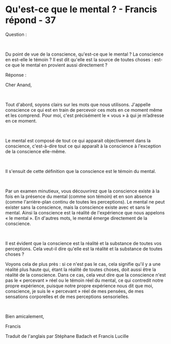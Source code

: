 # Qu'est-ce que le mental ? - Francis répond - 37

 

Question :  

&nbsp;  

Du point de vue de la conscience, qu'est-ce que le mental ? La conscience en est-elle le t&eacute;moin ? Il est dit qu'elle est la source de toutes choses : est-ce que le mental en provient aussi directement ?

  

R&eacute;ponse :  

Cher Anand,  

&nbsp;  

Tout d'abord, soyons clairs sur les mots que nous utilisons. J'appelle conscience ce qui est en train de percevoir ces mots en ce moment m&ecirc;me et les comprend. Pour moi, c'est pr&eacute;cis&eacute;ment le &laquo; vous &raquo; &agrave; qui je m&rsquo;adresse en ce moment.  

&nbsp;  

Le mental est compos&eacute; de tout ce qui apparait objectivement dans la conscience, c'est-&agrave;-dire tout ce qui appara&icirc;t &agrave; la conscience &agrave; l'exception de la conscience elle-m&ecirc;me.  

&nbsp;  

Il s'ensuit de cette d&eacute;finition que la conscience est le t&eacute;moin du mental.  

&nbsp;  

Par un examen minutieux, vous d&eacute;couvrirez que la conscience existe &agrave; la fois en la pr&eacute;sence du mental (comme son t&eacute;moin) et en son absence (comme l'arri&egrave;re-plan continu de toutes les perceptions). Le mental ne peut exister sans la conscience, mais la conscience existe avec et sans le mental. Ainsi la conscience est la r&eacute;alit&eacute; de l'exp&eacute;rience que nous appelons &laquo; le mental &raquo;. En d'autres mots, le mental &eacute;merge directement de la conscience.  

&nbsp;  

Il est &eacute;vident que la conscience est la r&eacute;alit&eacute; et la substance de toutes vos perceptions. Cela veut-il dire qu'elle est la r&eacute;alit&eacute; et la substance de toutes choses ?  

Voyons cela de plus pr&egrave;s : si ce n'est pas le cas, cela signifie qu'il y a une r&eacute;alit&eacute; plus haute qui, &eacute;tant la r&eacute;alit&eacute; de toutes choses, doit aussi &ecirc;tre la r&eacute;alit&eacute; de la conscience. Dans ce cas, cela veut dire que la conscience n'est pas le &laquo; percevant &raquo; r&eacute;el ou le t&eacute;moin r&eacute;el du mental, ce qui contredit notre propre exp&eacute;rience, puisque notre propre exp&eacute;rience nous dit que moi, conscience, je suis le &laquo; percevant &raquo; r&eacute;el de mes pens&eacute;es, de mes sensations corporelles et de mes perceptions sensorielles.  

&nbsp;  

Bien amicalement,  

Francis  

  

Traduit de l'anglais par St&eacute;phane Badach et Francis Lucille  

